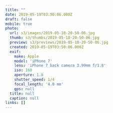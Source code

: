 ```yaml
---
title: ""
date: 2019-05-19T03:50:06.000Z
draft: false
mobile: true
photo:
  url: s3/images/2019-05-18-20-50-06.jpg
  thumb: s3/thumbs/2019-05-18-20-50-06.jpg
  preview: s3/previews/2019-05-18-20-50-06.jpg
  created: 2019-05-19T03:50:06.000Z
  exif:
    make: Apple
    model: 'iPhone 7'
    lens: 'iPhone 7 back camera 3.99mm f/1.8'
    iso: 160
    aperture: 1.8
    shutter_speed: 1/4
    focal_length: '4.0 mm'
    gps: null
  title: null
  caption: null
links: []
---
```


